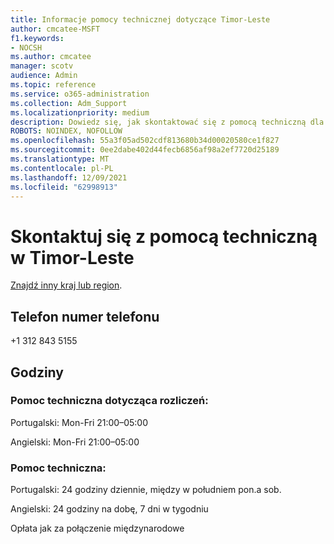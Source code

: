 ```yaml
---
title: Informacje pomocy technicznej dotyczące Timor-Leste
author: cmcatee-MSFT
f1.keywords:
- NOCSH
ms.author: cmcatee
manager: scotv
audience: Admin
ms.topic: reference
ms.service: o365-administration
ms.collection: Adm_Support
ms.localizationpriority: medium
description: Dowiedz się, jak skontaktować się z pomocą techniczną dla swojego kraju lub regionu.
ROBOTS: NOINDEX, NOFOLLOW
ms.openlocfilehash: 55a3f05ad502cdf813680b34d00020580ce1f827
ms.sourcegitcommit: 0ee2dabe402d44fecb6856af98a2ef7720d25189
ms.translationtype: MT
ms.contentlocale: pl-PL
ms.lasthandoff: 12/09/2021
ms.locfileid: "62998913"
---
```

# <a name="contact-support-for-timor-leste"></a>Skontaktuj się z pomocą techniczną w Timor-Leste

[Znajdź inny kraj lub region](../get-help-support.md).

## <a name="phone-number"></a>Telefon numer telefonu
+1 312 843 5155

## <a name="hours"></a>Godziny
### <a name="billing-support"></a>Pomoc techniczna dotycząca rozliczeń:

Portugalski: Mon-Fri 21:00–05:00

Angielski: Mon-Fri 21:00–05:00

### <a name="technical-support"></a>Pomoc techniczna:

Portugalski: 24 godziny dziennie, między w południem pon.a sob.

Angielski: 24 godziny na dobę, 7 dni w tygodniu

Opłata jak za połączenie międzynarodowe
